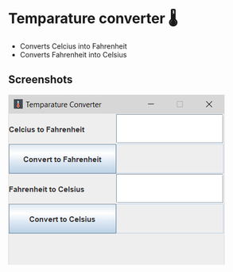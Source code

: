 # Temparature converter 🌡️
- Converts Celcius into Fahrenheit
- Converts Fahrenheit into Celsius

## Screenshots
![Screenshot1](guiScreenShot.png)
